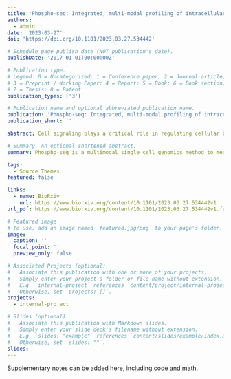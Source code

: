 ```yaml
---
title: 'Phospho-seq: Integrated, multi-modal profiling of intracellular protein dynamics in single cells'
authors:
  - admin
date: '2023-03-27'
doi: 'https://doi.org/10.1101/2023.03.27.534442'

# Schedule page publish date (NOT publication's date).
publishDate: '2017-01-01T00:00:00Z'

# Publication type.
# Legend: 0 = Uncategorized; 1 = Conference paper; 2 = Journal article;
# 3 = Preprint / Working Paper; 4 = Report; 5 = Book; 6 = Book section;
# 7 = Thesis; 8 = Patent
publication_types: ['3']

# Publication name and optional abbreviated publication name.
publication: 'Phospho-seq: Integrated, multi-modal profiling of intracellular protein dynamics in single cells'
publication_short: ''

abstract: Cell signaling plays a critical role in regulating cellular behavior and fate. While multimodal single-cell sequencing technologies are rapidly advancing, scalable and flexible profiling of cell signaling states alongside other molecular modalities remains challenging. Here we present Phospho-seq, an integrated approach that aims to quantify phosphorylated intracellular and intranuclear proteins, and to connect their activity with cis-regulatory elements and transcriptional targets. We utilize a simplified benchtop antibody conjugation method to create large custom antibody panels for simultaneous protein and scATAC-seq profiling on whole cells, and integrate this information with scRNA-seq datasets via bridge integration. We apply our workflow to cell lines, induced pluripotent stem cells, and 3-month-old brain organoids to demonstrate its broad applicability. We demonstrate that Phospho-seq can define cellular states and trajectories, reconstruct gene regulatory relationships, and characterize the causes and consequences of heterogeneous cell signaling in neurodevelopment.

# Summary. An optional shortened abstract.
summary: Phospho-seq is a multimodal single cell genomics method to measure intracellular proteins, chromatin accessibility and gene expression

tags:
  - Source Themes
featured: false

links:
  - name: BioRxiv
    url: https://www.biorxiv.org/content/10.1101/2023.03.27.534442v1
url_pdf: https://www.biorxiv.org/content/10.1101/2023.03.27.534442v1.full.pdf

# Featured image
# To use, add an image named `featured.jpg/png` to your page's folder.
image:
  caption: ''
  focal_point: ''
  preview_only: false

# Associated Projects (optional).
#   Associate this publication with one or more of your projects.
#   Simply enter your project's folder or file name without extension.
#   E.g. `internal-project` references `content/project/internal-project/index.md`.
#   Otherwise, set `projects: []`.
projects:
  - internal-project

# Slides (optional).
#   Associate this publication with Markdown slides.
#   Simply enter your slide deck's filename without extension.
#   E.g. `slides: "example"` references `content/slides/example/index.md`.
#   Otherwise, set `slides: ""`.
slides:
---
```


Supplementary notes can be added here, including [code and math](https://wowchemy.com/docs/content/writing-markdown-latex/).
